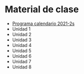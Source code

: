 # Material de clase
- [Programa calendario 2021-2s](/diapositivas/0-programa_calendario_2021-2s.pdf)
- Unidad 1
- Unidad 2
- Unidad 3
- Unidad 4
- Unidad 5
- Unidad 6
- Unidad 7
- Unidad 8
